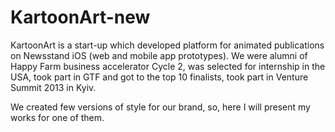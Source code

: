 # KartoonArt-new

KartoonArt is a start-up which developed platform for animated publications on Newsstand iOS (web and mobile app prototypes). We were alumni of Happy Farm business accelerator Cycle 2, was selected for internship in the USA, took part in GTF and got to the top 10 finalists, took part in Venture Summit 2013 in Kyiv.
      
We created few versions of style for our brand, so, here I will present my works for one of them. 
